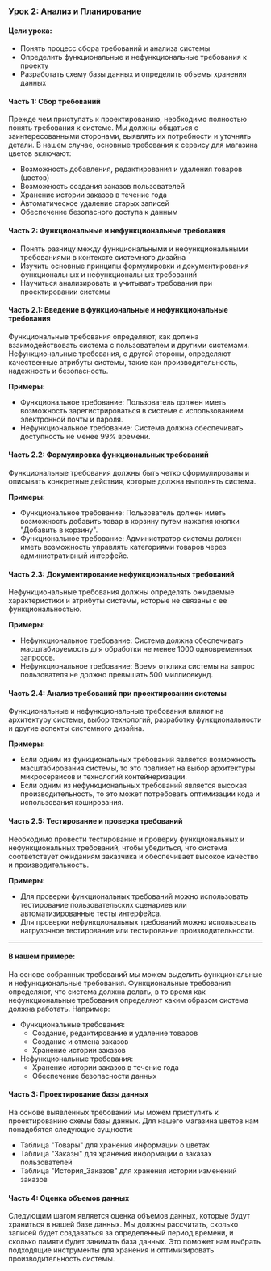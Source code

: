 ### Урок 2: Анализ и Планирование

#### Цели урока:
- Понять процесс сбора требований и анализа системы
- Определить функциональные и нефункциональные требования к проекту
- Разработать схему базы данных и определить объемы хранения данных

#### Часть 1: Сбор требований

Прежде чем приступать к проектированию, необходимо полностью понять требования к системе. Мы должны общаться с заинтересованными сторонами, выявлять их потребности и уточнять детали. В нашем случае, основные требования к сервису для магазина цветов включают:
- Возможность добавления, редактирования и удаления товаров (цветов)
- Возможность создания заказов пользователей
- Хранение истории заказов в течение года
- Автоматическое удаление старых записей
- Обеспечение безопасного доступа к данным

#### Часть 2: Функциональные и нефункциональные требования

- Понять разницу между функциональными и нефункциональными требованиями в контексте системного дизайна
- Изучить основные принципы формулировки и документирования функциональных и нефункциональных требований
- Научиться анализировать и учитывать требования при проектировании системы

#### Часть 2.1: Введение в функциональные и нефункциональные требования

Функциональные требования определяют, как должна взаимодействовать система с пользователем и другими системами. Нефункциональные требования, с другой стороны, определяют качественные атрибуты системы, такие как производительность, надежность и безопасность.

**Примеры:**
- Функциональное требование: Пользователь должен иметь возможность зарегистрироваться в системе с использованием электронной почты и пароля.
- Нефункциональное требование: Система должна обеспечивать доступность не менее 99% времени.

#### Часть 2.2: Формулировка функциональных требований

Функциональные требования должны быть четко сформулированы и описывать конкретные действия, которые должна выполнять система.

**Примеры:**
- Функциональное требование: Пользователь должен иметь возможность добавить товар в корзину путем нажатия кнопки "Добавить в корзину".
- Функциональное требование: Администратор системы должен иметь возможность управлять категориями товаров через административный интерфейс.

#### Часть 2.3: Документирование нефункциональных требований

Нефункциональные требования должны определять ожидаемые характеристики и атрибуты системы, которые не связаны с ее функциональностью.

**Примеры:**
- Нефункциональное требование: Система должна обеспечивать масштабируемость для обработки не менее 1000 одновременных запросов.
- Нефункциональное требование: Время отклика системы на запрос пользователя не должно превышать 500 миллисекунд.

#### Часть 2.4: Анализ требований при проектировании системы

Функциональные и нефункциональные требования влияют на архитектуру системы, выбор технологий, разработку функциональности и другие аспекты системного дизайна.

**Примеры:**
- Если одним из функциональных требований является возможность масштабирования системы, то это повлияет на выбор архитектуры микросервисов и технологий контейнеризации.
- Если одним из нефункциональных требований является высокая производительность, то это может потребовать оптимизации кода и использования кэширования.

#### Часть 2.5: Тестирование и проверка требований

Необходимо провести тестирование и проверку функциональных и нефункциональных требований, чтобы убедиться, что система соответствует ожиданиям заказчика и обеспечивает высокое качество и производительность.

**Примеры:**
- Для проверки функциональных требований можно использовать тестирование пользовательских сценариев или автоматизированные тесты интерфейса.
- Для проверки нефункциональных требований можно использовать нагрузочное тестирование или тестирование производительности.

----- 
#### В нашем примере:

На основе собранных требований мы можем выделить функциональные и нефункциональные требования. Функциональные требования определяют, что система должна делать, в то время как нефункциональные требования определяют каким образом система должна работать. Например:
- Функциональные требования:
    - Создание, редактирование и удаление товаров
    - Создание и отмена заказов
    - Хранение истории заказов
- Нефункциональные требования:
    - Хранение истории заказов в течение года
    - Обеспечение безопасности данных

#### Часть 3: Проектирование базы данных

На основе выявленных требований мы можем приступить к проектированию схемы базы данных. Для нашего магазина цветов нам понадобятся следующие сущности:
- Таблица "Товары" для хранения информации о цветах
- Таблица "Заказы" для хранения информации о заказах пользователей
- Таблица "История_Заказов" для хранения истории изменений заказов

#### Часть 4: Оценка объемов данных

Следующим шагом является оценка объемов данных, которые будут храниться в нашей базе данных.
Мы должны рассчитать, сколько записей будет создаваться за определенный период времени, и сколько памяти будет занимать база данных.
Это поможет нам выбрать подходящие инструменты для хранения и оптимизировать производительность системы.
